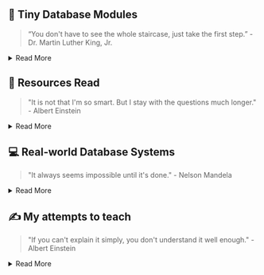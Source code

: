 ## 📎 Tiny Database Modules
> “You don't have to see the whole staircase, just take the first step.”  - Dr. Martin Luther King, Jr.

<details>
<summary>Read More</summary>
  
#### Individual Database Components
- [yacc parser](https://github.com/db-modules/tiny-yacc-sql-parser): `YACC`, SQL Parser
- [tiny-planner](https://github.com/db-modules/tiny-planner): LogicalPlan `Builder`, Logical Plan Rule Based `Optimizer`, `Execution` Engine
- [tiny-exec-engine](https://github.com/db-modules/colexec-db) : Vectorized `Execution Engine`
- [serializable snapshot isolation](https://github.com/db-modules/serialized-snapshot-isolation): `Isolation Level`, Transactions
- [lsm tree](https://github.com/db-modules/lsm-tree): `Storage Engine`, Memtable, WAL
- [tiny-java-db](https://github.com/db-modules/tiny-db): `Volcano Model`, Query Optimizer

#### Misc Database Components
- [embedded server](https://github.com/db-modules/tiny-embedded-server): `Sockets`
- [workerpool](https://github.com/db-modules/workerpool): `job queue`, `worker pool`
- [lotsaa](https://github.com/db-modules/lotsaa): `benchmark`, `concurrent access`

#### Simple Distributed Systems
- [leader election](https://github.com/db-modules/distributed_leader_election): `Layered BFS`, `Flood Max`
- [network topology optimizer](https://github.com/db-modules/network_topology_optimizer): `Heuristics`, `Topology`
- [geo-spark-lite](https://github.com/db-modules/spatial-spark-rdd): `Spark RDD`, `Apache Sedona`, `Spatial Indexing`

</details>

## 📗 Resources Read
> "It is not that I'm so smart. But I stay with the questions much longer." - Albert Einstein

<details>
<summary>Read More</summary>

#### Papers
- [Spanner](https://static.googleusercontent.com/media/research.google.com/en//archive/spanner-osdi2012.pdf) - Distributed `Strict Serializable Transaction` using True Time
- [Elkan's Kmeans](https://cdn.aaai.org/ICML/2003/ICML03-022.pdf) - Fast `Kmeans` Algorithm using Triangle Inequality Property

#### Books
- [Patterns of Distributed Systems](https://martinfowler.com/articles/patterns-of-distributed-systems/) - `Spanner` 2PC etc.
- [Algorithms and Data Structures for Massive Datasets](https://a.co/d/j4aYee9) - BF, `Count-Min` Sketch, HyperLogLog, Reservoir `Sampling`.
- [Database Design and Implementation](https://a.co/d/9cJnBev) -  Great for understanding embedded Java databases like Apache `Derby`

</details>

## 💻 Real-world Database Systems
> "It always seems impossible until it's done." - Nelson Mandela

<details>
<summary>Read More</summary>
  
#### Production Key-Value Stores
- [HaloDB](https://github.com/db-modules/HaloDB): InMemory, KV, `Log Structure`, Bitcask
- [OHC](https://github.com/db-modules/ohc): Cache, `OffHeap`, GC, Big Cache
- [LevelDB](https://github.com/db-modules/leveldb): `LSM` Tree
- [StormDB](https://github.com/db-modules/stormdb): Similar to HaloDB
- [Go-YCSB](https://github.com/db-modules/go-ycsb): KV Benchmark, `YCSB`

### Production Distributed Databases (Planning to Learn)
- [Pinot](https://github.com/apache/pinot)
- [Presto](https://github.com/prestodb/presto)
- [Drill](https://github.com/apache/drill)
- [Druid](https://github.com/apache/druid)

</details>

## ✍ My attempts to teach
> "If you can't explain it simply, you don't understand it well enough." - Albert Einstein

<details>
<summary>Read More</summary>

#### Technical works
- [Copy Ahead Segment Ring](https://utd-ir.tdl.org/server/api/core/bitstreams/bca5d1fb-7b45-403c-b435-4d965d387367/content) - New Memtable Design, Evolution of Database Systems
- [Method for Implementing lock-free shared data structure](https://www.youtube.com/watch?v=MK1ZqqW-9gM) - Coordination Technique, Large Objects
- [TinyDB](https://www.youtube.com/playlist?list=PLVd_ZXv73U8jqQHvW_R5oQF8qo8SHv3Re) - Tiny Database written in Java
- [Tiny Compiler](https://medium.com/javarevisited/build-a-tiny-compiler-in-java-662f67a1ce85) - Tiny Compiler written in Java
- [Using spark for spatial data management](https://medium.com/sys-base/spatial-partitioned-rdd-using-kd-tree-in-spark-102e0b53564b) - Spark RDD, KD Tree
- [Design Patterns](https://medium.com/sde-base/design-pattern-in-java-bafd91a5d24e) - Design Pattern from GoF.

</details>
